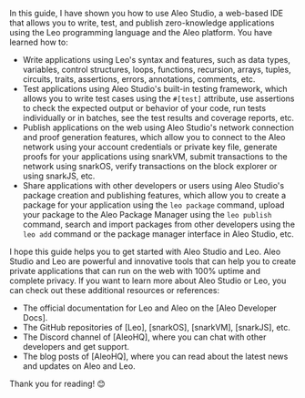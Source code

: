  

In this guide, I have shown you how to use Aleo Studio, a web-based IDE that allows you to write, test, and publish zero-knowledge applications using the Leo programming language and the Aleo platform. You have learned how to:

- Write applications using Leo's syntax and features, such as data types, variables, control structures, loops, functions, recursion, arrays, tuples, circuits, traits, assertions, errors, annotations, comments, etc.
- Test applications using Aleo Studio's built-in testing framework, which allows you to write test cases using the `#[test]` attribute, use assertions to check the expected output or behavior of your code, run tests individually or in batches, see the test results and coverage reports, etc.
- Publish applications on the web using Aleo Studio's network connection and proof generation features, which allow you to connect to the Aleo network using your account credentials or private key file, generate proofs for your applications using snarkVM, submit transactions to the network using snarkOS, verify transactions on the block explorer or using snarkJS, etc.
- Share applications with other developers or users using Aleo Studio's package creation and publishing features, which allow you to create a package for your application using the `leo package` command, upload your package to the Aleo Package Manager using the `leo publish` command, search and import packages from other developers using the `leo add` command or the package manager interface in Aleo Studio, etc.

I hope this guide helps you to get started with Aleo Studio and Leo. Aleo Studio and Leo are powerful and innovative tools that can help you to create private applications that can run on the web with 100% uptime and complete privacy. If you want to learn more about Aleo Studio or Leo, you can check out these additional resources or references:

- The official documentation for Leo and Aleo on the [Aleo Developer Docs].
- The GitHub repositories of [Leo], [snarkOS], [snarkVM], [snarkJS], etc.
- The Discord channel of [AleoHQ], where you can chat with other developers and get support.
- The blog posts of [AleoHQ], where you can read about the latest news and updates on Aleo and Leo.

Thank you for reading! 😊

